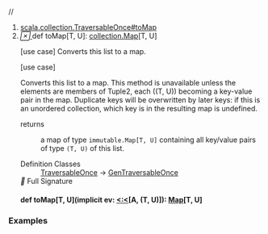 //
<ol>
<li><a href="https://www.scala-lang.org/api/2.12.3/scala/collection/immutable/List.html#toMap[T,U]:scala.collection.Map[T,U]">scala.collection.TraversableOnce#toMap</a></li>
<li name="scala.collection.TraversableOnce#toMap" visbl="pub" class="indented0 " data-isabs="false" fullcomment="yes" group="Ungrouped"> <a id="toMap[T,U]:scala.collection.Map[T,U]"></a><a id="toMap[T,U]:collection.Map[T,U]"></a> <span class="permalink"> <a href="../../../scala/collection/immutable/List.html#toMap[T,U]:scala.collection.Map[T,U]" title="Permalink"> <i class="material-icons"></i> </a> </span> <span class="modifier_kind"> <span class="modifier"></span> <span class="kind">def</span> </span> <span class="symbol"> <span class="name">toMap</span><span class="tparams">[<span name="T">T</span>, <span name="U">U</span>]</span><span class="result">: <a href="../Map.html" class="extype" name="scala.collection.Map">collection.Map</a>[<span class="extype" name="scala.collection.TraversableOnce.toMap.T">T</span>, <span class="extype" name="scala.collection.TraversableOnce.toMap.U">U</span>]</span> </span> <p class="shortcomment cmt">[use case] Converts this list to a map.</p>
 <div class="fullcomment">
  [use case] 
  <div class="comment cmt">
   <p> Converts this list to a map. This method is unavailable unless the elements are members of Tuple2, each ((T, U)) becoming a key-value pair in the map. Duplicate keys will be overwritten by later keys: if this is an unordered collection, which key is in the resulting map is undefined.</p>
  </div>
  <dl class="paramcmts block">
   <dt>
    returns
   </dt>
   <dd class="cmt">
    <p>a map of type <code>immutable.Map[T, U]</code> containing all key/value pairs of type <code>(T, U)</code> of this list.</p>
   </dd>
  </dl>
  <dl class="attributes block"> 
   <dt>
    Definition Classes
   </dt>
   <dd>
    <a href="../TraversableOnce.html" class="extype" name="scala.collection.TraversableOnce">TraversableOnce</a> → 
    <a href="../GenTraversableOnce.html" class="extype" name="scala.collection.GenTraversableOnce">GenTraversableOnce</a>
   </dd>
   <div class="full-signature-block toggleContainer"> 
    <span class="toggle"> <i class="material-icons"></i> Full Signature </span> 
    <div class="hiddenContent full-signature-usecase">
     <h4 id="signature" class="signature"> <span class="modifier_kind"> <span class="modifier"></span> <span class="kind">def</span> </span> <span class="symbol"> <span class="name">toMap</span><span class="tparams">[<span name="T">T</span>, <span name="U">U</span>]</span><span class="params">(<span class="implicit">implicit </span><span name="ev">ev: <a href="../../Predef$$$less$colon$less.html" class="extype" name="scala.Predef.<:<">&lt;:&lt;</a>[<span class="extype" name="scala.collection.immutable.List.A">A</span>, (<span class="extype" name="scala.collection.TraversableOnce.toMap.T">T</span>, <span class="extype" name="scala.collection.TraversableOnce.toMap.U">U</span>)]</span>)</span><span class="result">: <a href="Map.html" class="extype" name="scala.collection.immutable.Map">Map</a>[<span class="extype" name="scala.collection.TraversableOnce.toMap.T">T</span>, <span class="extype" name="scala.collection.TraversableOnce.toMap.U">U</span>]</span> </span> </h4>
    </div> 
   </div>
  </dl>
 </div> </li>
        </ol>


### Examples





























